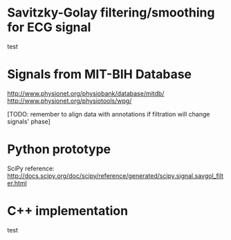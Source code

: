 # Savitzky-Golay filtering/smoothing for ECG signal

test

# Signals from MIT-BIH Database
http://www.physionet.org/physiobank/database/mitdb/
http://www.physionet.org/physiotools/wpg/

[TODO: remember to align data with annotations if filtration will change signals' phase]

# Python prototype
SciPy reference:
http://docs.scipy.org/doc/scipy/reference/generated/scipy.signal.savgol_filter.html

# C++ implementation
test


